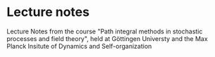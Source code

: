 # Lecture notes
Lecture Notes from the course "Path integral methods in stochastic processes and field theory", held at Göttingen Universty and the Max Planck Insitute of Dynamics and Self-organization 
